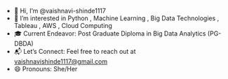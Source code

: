 - 👋 Hi, I’m @vaishnavi-shinde1117
- 👀 I’m interested in Python , Machine Learning , Big Data Technologies , Tableau , AWS , Cloud Computing
- 🎓 Current Endeavor: Post Graduate Diploma in Big Data Analytics (PG-DBDA)
- 📬 Let’s Connect: Feel free to reach out at vaishnavishinde1117@gmail.com
- 😄 Pronouns: She/Her
  

<!---
vaishnavi-shinde1117/vaishnavi-shinde1117 is a ✨ special ✨ repository because its `README.md` (this file) appears on your GitHub profile.
You can click the Preview link to take a look at your changes.
--->
